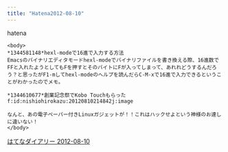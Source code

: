 ```yaml
---
title: "Hatena2012-08-10"
---
```


hatena

```
<body>
*1344581148*hexl-modeで16進で入力する方法
Emacsのバイナリエディタモードhexl-modeでバイナリファイルを書き換える際、16進数でFFと入れたようとしてもFを押すとそのバイトにFが入ってしまって、あれれどうするんだろう？と思ったがF1-mしてhexl-modeのヘルプを読んだらC-M-xで16進で入力できるということがわかったのでメモ。

*1344610677*創業記念祭でKobo Touchもらった
f:id:nishiohirokazu:20120810214842j:image

なんと、あの電子ペーパー付きLinuxガジェットが！！これはハックせよという神様のお達しに違いない！
</body>
```


[はてなダイアリー 2012-08-10](https://nishiohirokazu.hatenadiary.org/archive/2012/08/10)